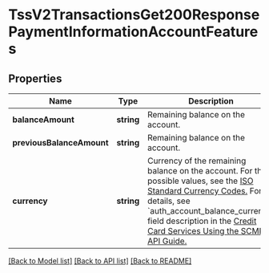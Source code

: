 # TssV2TransactionsGet200ResponsePaymentInformationAccountFeatures

## Properties
Name | Type | Description | Notes
------------ | ------------- | ------------- | -------------
**balanceAmount** | **string** | Remaining balance on the account. | [optional] 
**previousBalanceAmount** | **string** | Remaining balance on the account. | [optional] 
**currency** | **string** | Currency of the remaining balance on the account. For the possible values, see the [ISO Standard Currency Codes.](http://apps.cybersource.com/library/documentation/sbc/quickref/currencies.pdf)  For details, see &#x60;auth_account_balance_currency&#x60; field description in the [Credit Card Services Using the SCMP API Guide.](https://apps.cybersource.com/library/documentation/dev_guides/CC_Svcs_SCMP_API/html/) | [optional] 

[[Back to Model list]](../README.md#documentation-for-models) [[Back to API list]](../README.md#documentation-for-api-endpoints) [[Back to README]](../README.md)


